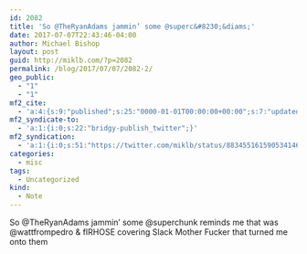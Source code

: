 ```yaml
---
id: 2082
title: 'So @TheRyanAdams jammin’ some @superc&#8230;&diams;'
date: 2017-07-07T22:43:46-04:00
author: Michael Bishop
layout: post
guid: http://miklb.com/?p=2082
permalink: /blog/2017/07/07/2082-2/
geo_public:
  - "1"
  - "1"
mf2_cite:
  - 'a:4:{s:9:"published";s:25:"0000-01-01T00:00:00+00:00";s:7:"updated";s:25:"0000-01-01T00:00:00+00:00";s:8:"category";a:1:{i:0;s:0:"";}s:6:"author";a:0:{}}'
mf2_syndicate-to:
  - 'a:1:{i:0;s:22:"bridgy-publish_twitter";}'
mf2_syndication:
  - 'a:1:{i:0;s:51:"https://twitter.com/miklb/status/883455161590534146";}'
categories:
  - misc
tags:
  - Uncategorized
kind:
  - Note
---
```

So @TheRyanAdams jammin’ some @superchunk reminds me that was @wattfrompedro & fIRHOSE covering Slack Mother Fucker that turned me onto them